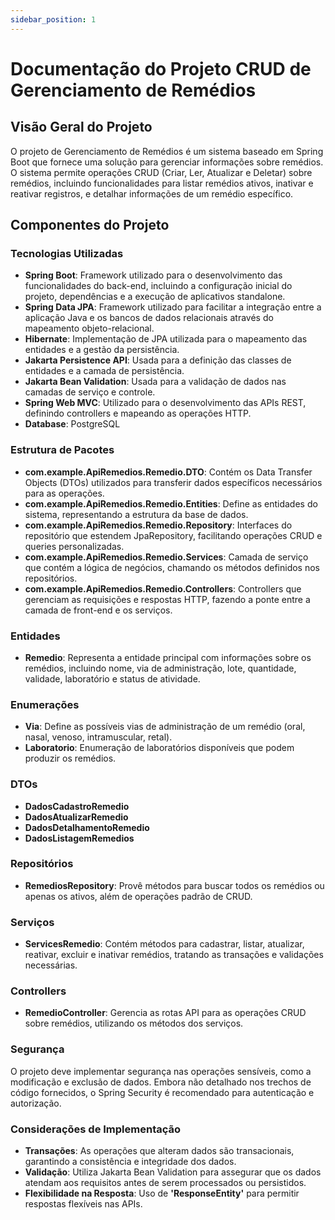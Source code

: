 ```yaml
---
sidebar_position: 1
---
```


# Documentação do Projeto CRUD de Gerenciamento de Remédios

## Visão Geral do Projeto

O projeto de Gerenciamento de Remédios é um sistema baseado em Spring Boot que fornece uma solução para gerenciar informações sobre remédios. O sistema permite operações CRUD (Criar, Ler, Atualizar e Deletar) sobre remédios, incluindo funcionalidades para listar remédios ativos, inativar e reativar registros, e detalhar informações de um remédio específico.

## Componentes do Projeto

### Tecnologias Utilizadas

- **Spring Boot**: Framework utilizado para o desenvolvimento das funcionalidades do back-end, incluindo a configuração inicial do projeto, dependências e a execução de aplicativos standalone.
- **Spring Data JPA**: Framework utilizado para facilitar a integração entre a aplicação Java e os bancos de dados relacionais através do mapeamento objeto-relacional.
- **Hibernate**: Implementação de JPA utilizada para o mapeamento das entidades e a gestão da persistência.
- **Jakarta Persistence API**: Usada para a definição das classes de entidades e a camada de persistência.
- **Jakarta Bean Validation**: Usada para a validação de dados nas camadas de serviço e controle.
- **Spring Web MVC**: Utilizado para o desenvolvimento das APIs REST, definindo controllers e mapeando as operações HTTP.
- **Database**: PostgreSQL

### Estrutura de Pacotes

- **com.example.ApiRemedios.Remedio.DTO**: Contém os Data Transfer Objects (DTOs) utilizados para transferir dados específicos necessários para as operações.
- **com.example.ApiRemedios.Remedio.Entities**: Define as entidades do sistema, representando a estrutura da base de dados.
- **com.example.ApiRemedios.Remedio.Repository**: Interfaces do repositório que estendem JpaRepository, facilitando operações CRUD e queries personalizadas.
- **com.example.ApiRemedios.Remedio.Services**: Camada de serviço que contém a lógica de negócios, chamando os métodos definidos nos repositórios.
- **com.example.ApiRemedios.Remedio.Controllers**: Controllers que gerenciam as requisições e respostas HTTP, fazendo a ponte entre a camada de front-end e os serviços.

### Entidades

- **Remedio**: Representa a entidade principal com informações sobre os remédios, incluindo nome, via de administração, lote, quantidade, validade, laboratório e status de atividade.

### Enumerações

- **Via**: Define as possíveis vias de administração de um remédio (oral, nasal, venoso, intramuscular, retal).
- **Laboratorio**: Enumeração de laboratórios disponíveis que podem produzir os remédios.

### DTOs

- **DadosCadastroRemedio**
- **DadosAtualizarRemedio**
- **DadosDetalhamentoRemedio**
- **DadosListagemRemedios**

### Repositórios

- **RemediosRepository**: Provê métodos para buscar todos os remédios ou apenas os ativos, além de operações padrão de CRUD.

### Serviços

- **ServicesRemedio**: Contém métodos para cadastrar, listar, atualizar, reativar, excluir e inativar remédios, tratando as transações e validações necessárias.

### Controllers

- **RemedioController**: Gerencia as rotas API para as operações CRUD sobre remédios, utilizando os métodos dos serviços.

### Segurança

O projeto deve implementar segurança nas operações sensíveis, como a modificação e exclusão de dados. Embora não detalhado nos trechos de código fornecidos, o Spring Security é recomendado para autenticação e autorização.

### Considerações de Implementação

- **Transações**: As operações que alteram dados são transacionais, garantindo a consistência e integridade dos dados.
- **Validação**: Utiliza Jakarta Bean Validation para assegurar que os dados atendam aos requisitos antes de serem processados ou persistidos.
- **Flexibilidade na Resposta**: Uso de **'ResponseEntity'** para permitir respostas flexíveis nas APIs.

